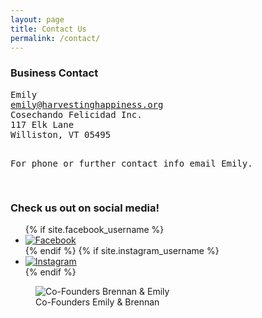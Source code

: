 ```yaml
---
layout: page
title: Contact Us
permalink: /contact/
---
```


<div class="col-sm-6">
	<h3>Business Contact</h3>
	<pre>
Emily
<a href="mailto:emily@harvestinghappiness.org">emily@harvestinghappiness.org</a>
Cosechando Felicidad Inc.
117 Elk Lane
Williston, VT 05495

For phone or further contact info email Emily.

</pre>
</div>
<div class="col-sm-5 col-sm-offset-1">
    <h3 class="text-center">Check us out on social media!</h3>
    <ul class="social-media-list">
        {% if site.facebook_username %}
        <li>
            <a href="https://facebook.com/{{ site.facebook_username }}">
            <span class="icon  icon--facebook"><img src="{{ site.url }}/images/facebook.svg" alt="Facebook"></span>
            </a>
        </li>
        {% endif %}
        {% if site.instagram_username %}
        <li>
            <a href="https://instagram.com/{{ site.instagram_username }}">
            <span class="icon  icon--instagram"><img src="{{ site.url }}/images/instagram.svg" alt="Instagram"></span>
            </a>
        </li>
        {% endif %}
    </ul>
</div>
<!-- Form Redirect -->
<!-- Hidden iframe -->
<iframe name="secret-frame" width="0" height="0" style="display: none;"></iframe>
<!-- Script to redirect to a custom page -->
<script>
function validateEmail(email) {
    var re = /^(([^<>()[\]\\.,;:\s@"]+(\.[^<>()[\]\\.,;:\s@"]+)*)|(".+"))@((\[[0-9]{1,3}\.[0-9]{1,3}\.[0-9]{1,3}\.[0-9]{1,3}])|(([a-zA-Z\-0-9]+\.)+[a-zA-Z]{2,}))$/;
    return re.test(email);
}

function validateForma() {
var x = document.forms["forma"]["entry.917075521"].value;
console.log(x);
var y = document.forms["forma"]["entry.2068441859"].value;
console.log(y);
var z = document.forms["forma"]["entry.1857669065"].value;
console.log(z);
var a = document.forms["forma"]["entry.112630363"].value;
console.log(a);
var errors = "";
x = x ? "" : "Name ";
console.log(x);
errors = errors + x;
y = y && validateEmail(y) ? "" : "Email ";
console.log(y);
errors = errors + y;
console.log(errors);
z = z ? "" : "Subject ";
errors = errors + z;
a = a ? "" : "Message";
errors = errors + a;
if (errors){
alert("These feilds are required: " + errors);
return false;
}
return true;
}

function validateFormb() {
var x = document.forms["formb"]["entry.1272035182"].value;
var y = document.forms["formb"]["entry.170275494"].value;
var errors = "";
x = x ? "" : "Name ";
errors = errors + x;
y = y && validateEmail(y) ? "" : "Email ";
errors = errors + y;
if (errors){
alert("These feilds are required: " + errors);
return false;
}
return true;
}

document.getElementById("ss-submitb").addEventListener("click", function() {
// adds a delay because the results page loads before the form has a chance to submit
if (validateFormb()){
setTimeout(function() {
// replace the url in quotes below to where you want to the user to be redirected to
window.location = "https://www.harvestinghappiness.org/newssuccess/";
}, 1000);
}
});
</script>

<figure class="col-sm-8 col-sm-offset-2">
    <img src="{{ site.url }}/images/directors.jpg" alt="Co-Founders Brennan &amp; Emily" title="" style="">
    <figcaption>Co-Founders Emily &amp; Brennan</figcaption>
</figure>
